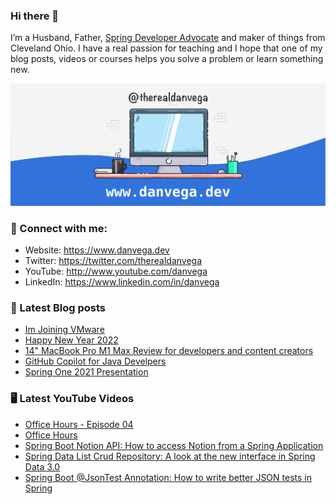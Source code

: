### Hi there 👋

I’m a Husband, Father, [Spring Developer Advocate](https://tanzu.vmware.com/developer/advocates/) and maker of things from Cleveland Ohio. I have a real passion for teaching and I hope that one of my blog posts, videos or courses helps you solve a problem or learn something new.

![Profile Header](./github_profile_header.png)

### 🤝 Connect with me:

- Website: https://www.danvega.dev
- Twitter: https://twitter.com/therealdanvega
- YouTube: http://www.youtube.com/danvega
- LinkedIn: https://www.linkedin.com/in/danvega

### 📝 Latest Blog posts

<!-- BLOG-POST-LIST:START -->
- [Im Joining VMware](https://www.danvega.dev/blog/2022/01/24/undefined)
- [Happy New Year 2022](https://www.danvega.dev/blog/2022/01/01/happy-new-year-2022)
- [14&quot; MacBook Pro M1 Max Review for developers and content creators](https://www.danvega.dev/blog/2021/11/15/macbook-pro-m1-max-review)
- [GitHub Copilot for Java Develpers](https://www.danvega.dev/blog/2021/11/08/github-copilot-java-developers)
- [Spring One 2021 Presentation](https://www.danvega.dev/blog/2021/08/30/spring-one-2021)
<!-- BLOG-POST-LIST:END -->

### 🖥 Latest YouTube Videos

<!-- YOUTUBE:START -->
- [Office Hours - Episode 04](https://www.youtube.com/watch?v=thqCEMyIBCU)
- [Office Hours](https://www.youtube.com/watch?v=vlVaPogvm6w)
- [Spring Boot Notion API: How to access Notion from a Spring Application](https://www.youtube.com/watch?v=4yHYrQ7_gKM)
- [Spring Data List Crud Repository: A look at the new interface in Spring Data 3.0](https://www.youtube.com/watch?v=lDbE0uYlYgk)
- [Spring Boot @JsonTest Annotation: How to write better JSON tests in Spring](https://www.youtube.com/watch?v=AiiprfLqriY)
<!-- YOUTUBE:END -->
